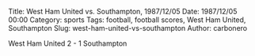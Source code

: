 Title: West Ham United vs. Southampton, 1987/12/05
Date: 1987/12/05 00:00
Category: sports
Tags: football, football scores, West Ham United, Southampton
Slug: west-ham-united-vs-southampton
Author: carbonero


West Ham United 2 - 1 Southampton
